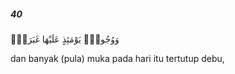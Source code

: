 ##### 40

<span class="ayah">وَوُجُوهٌۭ يَوْمَئِذٍ عَلَيْهَا غَبَرَةٌۭ</span>

<span class="ayah_translation">dan banyak (pula) muka pada hari itu tertutup debu,</span>
